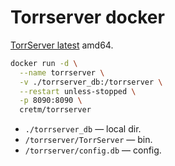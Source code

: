 # Torrserver docker

[TorrServer latest](https://github.com/YouROK/TorrServer/releases) amd64.

```bash
docker run -d \
  --name torrserver \
  -v ./torrserver_db:/torrserver \
  --restart unless-stopped \
  -p 8090:8090 \
  cretm/torrserver
```

- `./torrserver_db` — local dir.
- `/torrserver/TorrServer` — bin.
- `/torrserver/config.db` — config.
